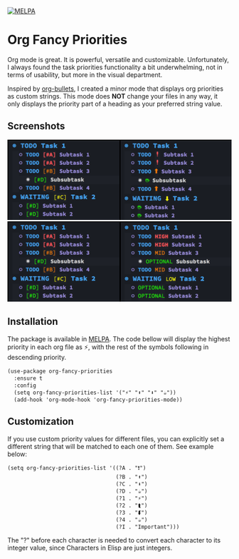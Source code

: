 [![MELPA](https://melpa.org/packages/org-fancy-priorities-badge.svg)](https://melpa.org/#/org-fancy-priorities)

# Org Fancy Priorities

Org mode is great. It is powerful, versatile and customizable. Unfortunately, I
always found the task priorities functionality a bit underwhelming, not in
terms of usability, but more in the visual department.

Inspired by [org-bullets](https://github.com/sabof/org-bullets), I created a
minor mode that displays org priorities as custom strings. This mode does
**NOT** change your files in any way, it only displays the priority part of a
heading as your preferred string value.

## Screenshots

![Screenshot 1](screenshots/screenshot1.png?raw=true)
![Screenshot 2](screenshots/screenshot2.png?raw=true)

## Installation

The package is available in [MELPA](https://melpa.org/#/org-fancy-priorities).
The code bellow will display the highest priority in each org file as ⚡, with
the rest of the symbols following in descending priority.

``` emacs-lisp
(use-package org-fancy-priorities
  :ensure t
  :config
  (setq org-fancy-priorities-list '("⚡" "⬆" "⬇" "☕"))
  (add-hook 'org-mode-hook 'org-fancy-priorities-mode))
```

## Customization

If you use custom priority values for different files, you can explicitly set a
different string that will be matched to each one of them. See example below:

``` emacs-lisp
(setq org-fancy-priorities-list '((?A . "❗")
                                  (?B . "⬆")
                                  (?C . "⬇")
                                  (?D . "☕")
                                  (?1 . "⚡")
                                  (?2 . "⮬")
                                  (?3 . "⮮")
                                  (?4 . "☕")
                                  (?I . "Important")))
```

The "?" before each character is needed to convert each character to its integer
value, since Characters in Elisp are just integers.
